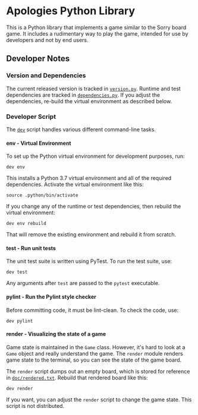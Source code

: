 # Apologies Python Library

This is a Python library that implements a game similar to the Sorry
board game.  It includes a rudimentary way to play the game, intended
for use by developers and not by end users.

## Developer Notes

### Version and Dependencies

The current released version is tracked in [`version.py`](version.py).  Runtime
and test dependencies are tracked in [`dependencies.py`](dependencies.py).  If
you adjust the dependencies, re-build the virtual environment as described
below.

### Developer Script

The [`dev`](dev) script handles various different command-line tasks.

#### env - Virtual Environment

To set up the Python virtual environment for development purposes, run:

```shell
dev env
```

This installs a Python 3.7 virtual environment and all of the required
dependencies.  Activate the virtual environment like this:

```shell
source .python/bin/activate
```

If you change any of the runtime or test dependencies, then rebuild the
virtual environment:

```shell
dev env rebuild
```

That will remove the existing environment and rebuild it from scratch.

#### test - Run unit tests

The unit test suite is written using PyTest.  To run the test suite,
use:

```shell
dev test
```

Any arguments after `test` are passed to the `pytest` executable.

#### pylint - Run the Pylint style checker

Before committing code, it must be lint-clean.  To check the code,
use:

```shell
dev pylint
```

#### render - Visualizing the state of a game

Game state is maintained in the `Game` class.  However, it's hard to look at a
`Game` object and really understand the game.  The `render` module renders game
state to the terminal, so you can see the state of the game board.  

The `render` script dumps out an empty board, which is stored for reference in
[`doc/rendered.txt`](doc/rendered.txt).  Rebuild that rendered board like this:

```shell
dev render
```

If you want, you can adjust the `render` script to change the game state.  This
script is not distributed.
